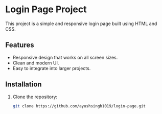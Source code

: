 # Login Page Project

This project is a simple and responsive login page built using HTML and CSS.

## Features
- Responsive design that works on all screen sizes.
- Clean and modern UI.
- Easy to integrate into larger projects.

## Installation
1. Clone the repository:
   ```bash
   git clone https://github.com/ayushsingh1019/login-page.git

